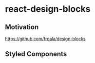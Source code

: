 # react-design-blocks

## Motivation
 https://github.com/froala/design-blocks

## Styled Components

